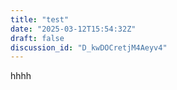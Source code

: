 ```yaml
---  
title: "test"  
date: "2025-03-12T15:54:32Z"  
draft: false  
discussion_id: "D_kwDOCretjM4Aeyv4"  
---  
```


hhhh